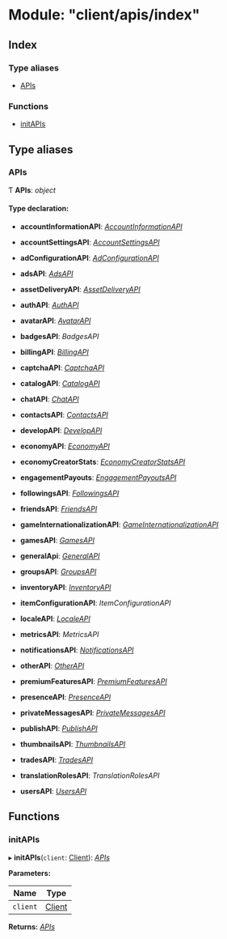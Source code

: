 
# Module: "client/apis/index"

## Index

### Type aliases

* [APIs](_client_apis_index_.md#apis)

### Functions

* [initAPIs](_client_apis_index_.md#initapis)

## Type aliases

### <a id="apis" name="apis"></a>  APIs

Ƭ **APIs**: *object*

#### Type declaration:

* **accountInformationAPI**: *[AccountInformationAPI](../classes/_client_apis_accountinformationapi_.accountinformationapi.md)*

* **accountSettingsAPI**: *[AccountSettingsAPI](../classes/_client_apis_accountsettingsapi_.accountsettingsapi.md)*

* **adConfigurationAPI**: *[AdConfigurationAPI](../classes/_client_apis_adconfigurationapi_.adconfigurationapi.md)*

* **adsAPI**: *[AdsAPI](../classes/_client_apis_adsapi_.adsapi.md)*

* **assetDeliveryAPI**: *[AssetDeliveryAPI](../classes/_client_apis_assetdeliveryapi_.assetdeliveryapi.md)*

* **authAPI**: *[AuthAPI](../classes/_client_apis_authapi_.authapi.md)*

* **avatarAPI**: *[AvatarAPI](../classes/_client_apis_avatarapi_.avatarapi.md)*

* **badgesAPI**: *BadgesAPI*

* **billingAPI**: *[BillingAPI](../classes/_client_apis_billingapi_.billingapi.md)*

* **captchaAPI**: *[CaptchaAPI](../classes/_client_apis_captchaapi_.captchaapi.md)*

* **catalogAPI**: *[CatalogAPI](../classes/_client_apis_catalogapi_.catalogapi.md)*

* **chatAPI**: *[ChatAPI](../classes/_client_apis_chatapi_.chatapi.md)*

* **contactsAPI**: *[ContactsAPI](../classes/_client_apis_contactsapi_.contactsapi.md)*

* **developAPI**: *[DevelopAPI](../classes/_client_apis_developapi_.developapi.md)*

* **economyAPI**: *[EconomyAPI](../classes/_client_apis_economyapi_.economyapi.md)*

* **economyCreatorStats**: *[EconomyCreatorStatsAPI](../classes/_client_apis_economycreatorstatsapi_.economycreatorstatsapi.md)*

* **engagementPayouts**: *[EngagementPayoutsAPI](../classes/_client_apis_engagementpayoutsapi_.engagementpayoutsapi.md)*

* **followingsAPI**: *[FollowingsAPI](../classes/_client_apis_followingsapi_.followingsapi.md)*

* **friendsAPI**: *[FriendsAPI](../classes/_client_apis_friendsapi_.friendsapi.md)*

* **gameInternationalizationAPI**: *[GameInternationalizationAPI](../classes/_client_apis_gameinternationalizationapi_.gameinternationalizationapi.md)*

* **gamesAPI**: *[GamesAPI](../classes/_client_apis_gamesapi_.gamesapi.md)*

* **generalApi**: *[GeneralAPI](../classes/_client_apis_generalapi_.generalapi.md)*

* **groupsAPI**: *[GroupsAPI](../classes/_client_apis_groupsapi_.groupsapi.md)*

* **inventoryAPI**: *[InventoryAPI](../classes/_client_apis_inventoryapi_.inventoryapi.md)*

* **itemConfigurationAPI**: *ItemConfigurationAPI*

* **localeAPI**: *[LocaleAPI](../classes/_client_apis_localeapi_.localeapi.md)*

* **metricsAPI**: *MetricsAPI*

* **notificationsAPI**: *[NotificationsAPI](../classes/_client_apis_notificationsapi_.notificationsapi.md)*

* **otherAPI**: *[OtherAPI](../classes/_client_apis_otherapi_.otherapi.md)*

* **premiumFeaturesAPI**: *[PremiumFeaturesAPI](../classes/_client_apis_premiumfeaturesapi_.premiumfeaturesapi.md)*

* **presenceAPI**: *[PresenceAPI](../classes/_client_apis_presenceapi_.presenceapi.md)*

* **privateMessagesAPI**: *[PrivateMessagesAPI](../classes/_client_apis_privatemessagesapi_.privatemessagesapi.md)*

* **publishAPI**: *[PublishAPI](../classes/_client_apis_publishapi_.publishapi.md)*

* **thumbnailsAPI**: *[ThumbnailsAPI](../classes/_client_apis_thumbnailsapi_.thumbnailsapi.md)*

* **tradesAPI**: *[TradesAPI](../classes/_client_apis_tradesapi_.tradesapi.md)*

* **translationRolesAPI**: *TranslationRolesAPI*

* **usersAPI**: *[UsersAPI](../classes/_client_apis_usersapi_.usersapi.md)*

## Functions

### <a id="initapis" name="initapis"></a>  initAPIs

▸ **initAPIs**(`client`: [Client](../classes/_client_client_.client.md)): *[APIs](_client_apis_index_.md#apis)*

**Parameters:**

Name | Type |
------ | ------ |
`client` | [Client](../classes/_client_client_.client.md) |

**Returns:** *[APIs](_client_apis_index_.md#apis)*
